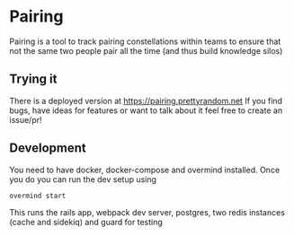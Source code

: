 # Pairing

Pairing is a tool to track pairing constellations within teams to ensure
that not the same two people pair all the time (and thus build knowledge silos)

## Trying it

There is a deployed version at https://pairing.prettyrandom.net
If you find bugs, have ideas for features or want to talk about it feel free to create an issue/pr!

## Development

You need to have docker, docker-compose and overmind installed.
Once you do you can run the dev setup using
```sh
overmind start
```

This runs the rails app, webpack dev server, postgres,
two redis instances (cache and sidekiq) and guard for testing
